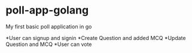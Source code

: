 # poll-app-golang
My first basic poll application in go


*User can signup and signin
*Create Question and added MCQ
*Update Question and MCQ
*User can vote
